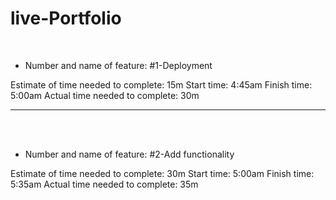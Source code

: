 # live-Portfolio

<br>

- Number and name of feature: #1-Deployment

Estimate of time needed to complete: 15m
Start time: 4:45am
Finish time: 5:00am
Actual time needed to complete: 30m

<hr>
<br>
<br>

- Number and name of feature: #2-Add functionality

Estimate of time needed to complete: 30m
Start time: 5:00am
Finish time: 5:35am
Actual time needed to complete: 35m
